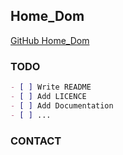 ## Home_Dom
[GitHub Home_Dom](https://kuajnio.github.io/Home_Dom/)

### TODO

```markdown
- [ ] Write README
- [ ] Add LICENCE
- [ ] Add Documentation
- [ ] ...
```

### CONTACT


